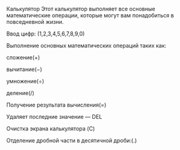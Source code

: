 
Калькулятор
Этот калькулятор выполняет все основные математические операции, которые могут вам понадобиться в повседневной жизни.

Ввод цифр: (1,2,3,4,5,6,7,8,9,0)

Выполнение основных математических операций таких как:

сложение(+)

вычитание(−)

умножение(÷)

деление(/)

Получение результата вычисления(=)

Удаляет последние значение — DEL 

Очистка экрана калькулятора (C)

Отделение дробной части в десятичной дроби:(.)
